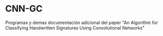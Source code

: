 # CNN-GC
Programas y demas documentación adicional del paper "An Algorithm for Classifying Handwritten Signatures Using Convolutional Networks"
